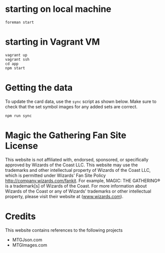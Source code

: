
# starting on local machine

```
foreman start
```

# starting in Vagrant VM

```
vagrant up
vagrant ssh
cd app
npm start
```

# Getting the data
To update the card data, use the `sync` script as shown below. Make sure to check that the set symbol images for any added sets are correct.

```
npm run sync
```

# Magic the Gathering Fan Site License
This website is not affiliated with, endorsed, sponsored, or specifically approved by Wizards of the Coast LLC. This website may use the trademarks and other intellectual property of Wizards of the Coast LLC, which is permitted under Wizards' Fan Site Policy http://company.wizards.com/fankit. For example, MAGIC: THE GATHERING® is a trademark[s] of Wizards of the Coast. For more information about Wizards of the Coast or any of Wizards' trademarks or other intellectual property, please visit their website at (www.wizards.com).

# Credits
This website contains references to the following projects

* MTGJson.com
* MTGImages.com